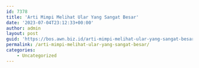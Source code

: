 ```yaml
---
id: 7378
title: 'Arti Mimpi Melihat Ular Yang Sangat Besar'
date: '2023-07-04T23:12:33+00:00'
author: admin
layout: post
guid: 'https://bos.awn.biz.id/arti-mimpi-melihat-ular-yang-sangat-besar/'
permalink: /arti-mimpi-melihat-ular-yang-sangat-besar/
categories:
    - Uncategorized
---
```


